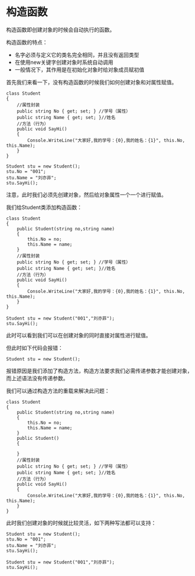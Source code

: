 # 构造函数

构造函数即创建对象的时候会自动执行的函数。

构造函数的特点：

- 名字必须与定义它的类名完全相同，并且没有返回类型  
- 在使用new关键字创建对象时系统自动调用 
- 一般情况下，其作用是在初始化对象时给对象成员赋初值   

首先我们来看一下，没有构造函数的时候我们如何创建对象和对属性赋值。

```
class Student
{
    //属性封装
    public string No { get; set; } //学号（属性）
    public string Name { get; set; }//姓名
    //方法（行为）
    public void SayHi()
    {
        Console.WriteLine("大家好,我的学号：{0},我的姓名：{1}", this.No, this.Name);
    }
}
```

```
Student stu = new Student();
stu.No = "001";
stu.Name = "刘亦菲";
stu.SayHi();
```

注意，此时我们必须先创建对象，然后给对象属性一个一个进行赋值。

我们给Student类添加构造函数：

```
class Student
{
    public Student(string no,string name)
    {
        this.No = no;
        this.Name = name;
    }
    //属性封装
    public string No { get; set; } //学号（属性）
    public string Name { get; set; }//姓名
    //方法（行为）
    public void SayHi()
    {
        Console.WriteLine("大家好,我的学号：{0},我的姓名：{1}", this.No, this.Name);
    }
}
```

```
Student stu = new Student("001","刘亦菲");
stu.SayHi();
```

此时可以看到我们可以在创建对象的同时直接对属性进行赋值。

但此时如下代码会报错：

```
Student stu = new Student();
```

报错原因是我们添加了构造方法，构造方法要求我们必需传递参数才能创建对象，而上述语法没有传递参数。

我们可以通过构造方法的重载来解决此问题：

```
class Student
{
    public Student(string no,string name)
    {
        this.No = no;
        this.Name = name;
    }
    public Student()
    {
    
    }
    //属性封装
    public string No { get; set; } //学号（属性）
    public string Name { get; set; }//姓名
    //方法（行为）
    public void SayHi()
    {
        Console.WriteLine("大家好,我的学号：{0},我的姓名：{1}", this.No, this.Name);
    }
}
```

此时我们创建对象的时候就比较灵活，如下两种写法都可以支持：

```
Student stu = new Student();
stu.No = "001";
stu.Name = "刘亦菲";
stu.SayHi();
```

```
Student stu = new Student("001","刘亦菲");
stu.SayHi();
```

